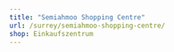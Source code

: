 ```yaml
---
title: "Semiahmoo Shopping Centre"
url: /surrey/semiahmoo-shopping-centre/
shop: Einkaufszentrum
---
```

